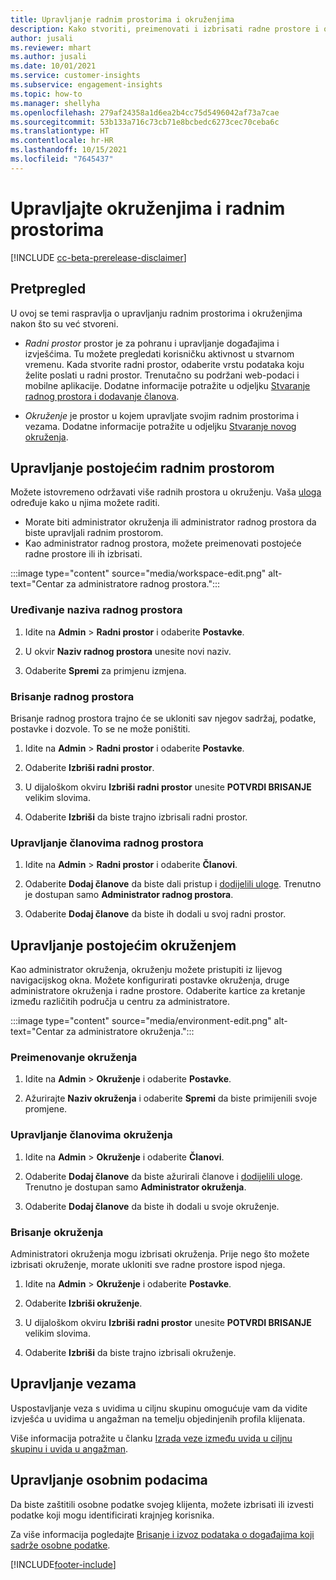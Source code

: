 ```yaml
---
title: Upravljanje radnim prostorima i okruženjima
description: Kako stvoriti, preimenovati i izbrisati radne prostore i okruženja.
author: jusali
ms.reviewer: mhart
ms.author: jusali
ms.date: 10/01/2021
ms.service: customer-insights
ms.subservice: engagement-insights
ms.topic: how-to
ms.manager: shellyha
ms.openlocfilehash: 279af24358a1d6ea2b4cc75d5496042af73a7cae
ms.sourcegitcommit: 53b133a716c73cb71e8bcbedc6273cec70ceba6c
ms.translationtype: HT
ms.contentlocale: hr-HR
ms.lasthandoff: 10/15/2021
ms.locfileid: "7645437"
---
```

# <a name="manage-environments-and-workspaces"></a>Upravljajte okruženjima i radnim prostorima

[!INCLUDE [cc-beta-prerelease-disclaimer](includes/cc-beta-prerelease-disclaimer.md)]

## <a name="overview"></a>Pretpregled

U ovoj se temi raspravlja o upravljanju radnim prostorima i okruženjima nakon što su već stvoreni. 

- *Radni prostor* prostor je za pohranu i upravljanje događajima i izvješćima. Tu možete pregledati korisničku aktivnost u stvarnom vremenu. Kada stvorite radni prostor, odaberite vrstu podataka koju želite poslati u radni prostor. Trenutačno su podržani web-podaci i mobilne aplikacije. Dodatne informacije potražite u odjeljku [Stvaranje radnog prostora i dodavanje članova](create-workspace.md).

- *Okruženje* je prostor u kojem upravljate svojim radnim prostorima i vezama. Dodatne informacije potražite u odjeljku [Stvaranje novog okruženja](create-new-environment.md).

## <a name="manage-an-existing-workspace"></a>Upravljanje postojećim radnim prostorom

Možete istovremeno održavati više radnih prostora u okruženju. Vaša [uloga](user-roles.md) određuje kako u njima možete raditi. 

 - Morate biti administrator okruženja ili administrator radnog prostora da biste upravljali radnim prostorom.
 - Kao administrator radnog prostora, možete preimenovati postojeće radne prostore ili ih izbrisati. 

:::image type="content" source="media/workspace-edit.png" alt-text="Centar za administratore radnog prostora.":::

### <a name="edit-a-workspace-name"></a>Uređivanje naziva radnog prostora

1. Idite na **Admin** > **Radni prostor** i odaberite **Postavke**.

1. U okvir **Naziv radnog prostora** unesite novi naziv.

1. Odaberite **Spremi** za primjenu izmjena.

### <a name="delete-a-workspace"></a>Brisanje radnog prostora

Brisanje radnog prostora trajno će se ukloniti sav njegov sadržaj, podatke, postavke i dozvole. To se ne može poništiti.

1. Idite na **Admin** > **Radni prostor** i odaberite **Postavke**.

1. Odaberite **Izbriši radni prostor**. 

1. U dijaloškom okviru **Izbriši radni prostor** unesite **POTVRDI BRISANJE** velikim slovima. 

1. Odaberite **Izbriši** da biste trajno izbrisali radni prostor.

### <a name="manage-workspace-members"></a>Upravljanje članovima radnog prostora

1. Idite na **Admin** > **Radni prostor** i odaberite **Članovi**.

1. Odaberite **Dodaj članove** da biste dali pristup i [dodijelili uloge](user-roles.md). Trenutno je dostupan samo **Administrator radnog prostora**.

1. Odaberite **Dodaj članove** da biste ih dodali u svoj radni prostor.

## <a name="manage-an-existing-environment"></a>Upravljanje postojećim okruženjem

Kao administrator okruženja, okruženju možete pristupiti iz lijevog navigacijskog okna. Možete konfigurirati postavke okruženja, druge administratore okruženja i radne prostore. Odaberite kartice za kretanje između različitih područja u centru za administratore.

:::image type="content" source="media/environment-edit.png" alt-text="Centar za administratore okruženja.":::

### <a name="rename-an-environment"></a>Preimenovanje okruženja

1. Idite na **Admin** > **Okruženje** i odaberite **Postavke**.

1. Ažurirajte **Naziv okruženja** i odaberite **Spremi** da biste primijenili svoje promjene.

### <a name="manage-environment-members"></a>Upravljanje članovima okruženja

1. Idite na **Admin** > **Okruženje** i odaberite **Članovi**.

1. Odaberite **Dodaj članove** da biste ažurirali članove i [dodijelili uloge](user-roles.md). Trenutno je dostupan samo **Administrator okruženja**.

1. Odaberite **Dodaj članove** da biste ih dodali u svoje okruženje.

### <a name="delete-an-environment"></a>Brisanje okruženja

Administratori okruženja mogu izbrisati okruženja. Prije nego što možete izbrisati okruženje, morate ukloniti sve radne prostore ispod njega.

1. Idite na **Admin** > **Okruženje** i odaberite **Postavke**.

1. Odaberite **Izbriši okruženje**. 

1. U dijaloškom okviru **Izbriši radni prostor** unesite **POTVRDI BRISANJE** velikim slovima. 

1. Odaberite **Izbriši** da biste trajno izbrisali okruženje.

## <a name="manage-connections"></a>Upravljanje vezama

Uspostavljanje veza s uvidima u ciljnu skupinu omogućuje vam da vidite izvješća u uvidima u angažman na temelju objedinjenih profila klijenata. 

Više informacija potražite u članku [Izrada veze između uvida u ciljnu skupinu i uvida u angažman](integrate-audience-insights-engagement-insights.md).

## <a name="manage-personal-data"></a>Upravljanje osobnim podacima

Da biste zaštitili osobne podatke svojeg klijenta, možete izbrisati ili izvesti podatke koji mogu identificirati krajnjeg korisnika.

Za više informacija pogledajte [Brisanje i izvoz podataka o događajima koji sadrže osobne podatke](delete-export-personal-data.md).


[!INCLUDE[footer-include](../includes/footer-banner.md)]
